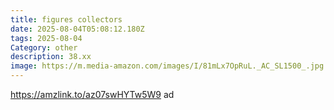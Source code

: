 ```yaml
---
title: figures collectors
date: 2025-08-04T05:08:12.180Z
tags: 2025-08-04
Category: other
description: 38.xx
image: https://m.media-amazon.com/images/I/81mLx7OpRuL._AC_SL1500_.jpg
---
```

https://amzlink.to/az07swHYTw5W9 ad